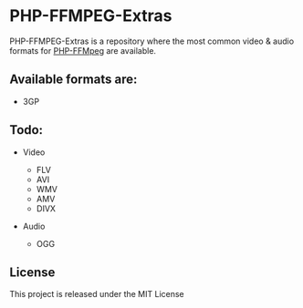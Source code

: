 PHP-FFMPEG-Extras
=================

PHP-FFMPEG-Extras is a repository where the most common video & audio
formats for [PHP-FFMpeg](https://github.com/PHP-FFMpeg/PHP-FFMpeg) are available.

## Available formats are:
 - 3GP

## Todo:
- Video
    - FLV
    - AVI
    - WMV
    - AMV
    - DIVX

- Audio
    - OGG

## License
This project is released under the MIT License
